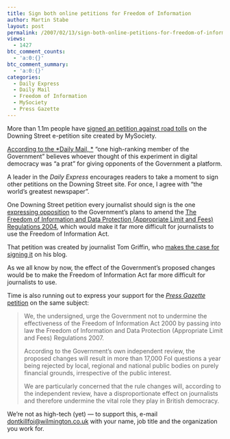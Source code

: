 ```yaml
---
title: Sign both online petitions for Freedom of Information
author: Martin Stabe
layout: post
permalink: /2007/02/13/sign-both-online-petitions-for-freedom-of-information/
views:
  - 1427
btc_comment_counts:
  - 'a:0:{}'
btc_comment_summary:
  - 'a:0:{}'
categories:
  - Daily Express
  - Daily Mail
  - Freedom of Information
  - MySociety
  - Press Gazette
---
```

More than 1.1m people have [signed an petition against road tolls][1] on the Downing Street e-petition site created by MySociety.

[According to the *Daily Mail, *][2] &#8220;one high-ranking member of the Government&#8221; believes whoever thought of this experiment in digital democracy was &#8220;a prat&#8221; for giving opponents of the Government a platform.

A leader in the *Daily Express* encourages readers to take a moment to sign other petitions on the Downing Street site. For once, I agree with &#8220;the world&#8217;s greatest newspaper&#8221;.

One Downing Street petition every journalist should sign is the one [expressing opposition][3] to the Government&#8217;s plans to amend the [The Freedom of Information and Data Protection (Appropriate Limit and Fees) Regulations 2004][4], which would make it far more difficult for journalists to use the Freedom of Information Act.

That petition was created by journalist Tom Griffin, who [makes the case for signing it][5] on his blog.

As we all know by now, the effect of the Government&#8217;s proposed changes would be to make the Freedom of Information Act far more difficult for journalists to use.

Time is also running out to express your support for the [*Press Gazette* petition][6] on the same subject:

> We, the undersigned, urge the Government not to undermine the effectiveness of the Freedom of Information Act 2000 by passing into law the Freedom of Information and Data Protection (Appropriate Limit and Fees) Regulations 2007.
> 
> According to the Government’s own independent review, the proposed changes will result in more than 17,000 FoI questions a year being rejected by local, regional and national public bodies on purely financial grounds, irrespective of the public interest.
> 
> We are particularly concerned that the rule changes will, according to the independent review, have a disproportionate effect on journalists and therefore undermine the vital role they play in British democracy.

We&#8217;re not as high-tech (yet) — to support this, e-mail <dontkillfoi@wilmington.co.uk> with your name, job title and the organization you work for.

 [1]: http://www.simonwaldman.net/blog/2007/02/12/calling-number-10/
 [2]: http://www.dailymail.co.uk/pages/live/articles/news/news.html?in_article_id=435693&in_page_id=1770&ico=Homepage&icl=TabModule&icc=NEWS&ct=5
 [3]: http://petitions.pm.gov.uk/freeinformation/
 [4]: http://www.opsi.gov.uk/SI/si2004/20043244.htm
 [5]: http://www.tomgriffin.org/the_green_ribbon/2006/11/downing_street__1.html#more
 [6]: http://www.pressgazette.co.uk/article/250107/journalism_press_gazette_freedom_of_information_#petition